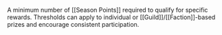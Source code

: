 A minimum number of [[Season Points]] required to qualify for specific rewards. Thresholds can apply to individual or [[Guild]]/[[Faction]]-based prizes and encourage consistent participation.

